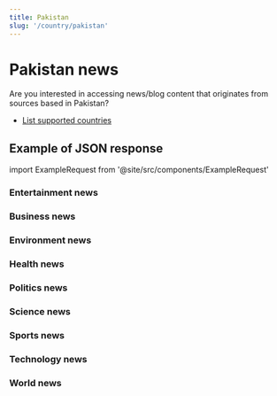 ```yaml
---
title: Pakistan
slug: '/country/pakistan'
---
```


# Pakistan news

Are you interested in accessing news/blog content that originates from sources based in Pakistan?

- [List supported countries](/get-articles/countries)

## Example of JSON response

import ExampleRequest from '@site/src/components/ExampleRequest'

### Entertainment news
<ExampleRequest url="https://api.apitube.io/v1/news/articles-demo?limit=2&category=news/Arts_and_Entertainment&country=pk"></ExampleRequest>

### Business news
<ExampleRequest url="https://api.apitube.io/v1/news/articles-demo?limit=2&category=news/Business&country=pk"></ExampleRequest>

### Environment news
<ExampleRequest url="https://api.apitube.io/v1/news/articles-demo?limit=2&category=news/Environment&country=pk"></ExampleRequest>

### Health news
<ExampleRequest url="https://api.apitube.io/v1/news/articles-demo?limit=2&category=news/Health&country=pk"></ExampleRequest>

### Politics news
<ExampleRequest url="https://api.apitube.io/v1/news/articles-demo?limit=2&category=news/Politics&country=pk"></ExampleRequest>

### Science news
<ExampleRequest url="https://api.apitube.io/v1/news/articles-demo?limit=2&category=news/Science&country=pk"></ExampleRequest>

### Sports news
<ExampleRequest url="https://api.apitube.io/v1/news/articles-demo?limit=2&category=news/Sports&country=pk"></ExampleRequest>

### Technology news
<ExampleRequest url="https://api.apitube.io/v1/news/articles-demo?limit=2&category=news/Technology&country=pk"></ExampleRequest>

### World news
<ExampleRequest url="https://api.apitube.io/v1/news/articles-demo?limit=2&category=news/World&country=pk"></ExampleRequest>


